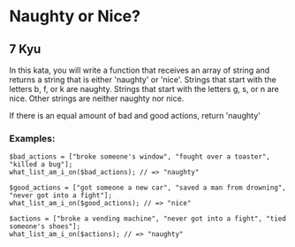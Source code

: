 # Naughty or Nice?
## 7 Kyu

In this kata, you will write a function that receives an array of string and returns a string that is either 'naughty' or 'nice'. Strings that start with the letters b, f, or k are naughty. Strings that start with the letters g, s, or n are nice. Other strings are neither naughty nor nice.

If there is an equal amount of bad and good actions, return 'naughty'

### Examples:
```
$bad_actions = ["broke someone's window", "fought over a toaster", "killed a bug"];
what_list_am_i_on($bad_actions); // => "naughty"

$good_actions = ["got someone a new car", "saved a man from drowning", "never got into a fight"];
what_list_am_i_on($good_actions); // => "nice"

$actions = ["broke a vending machine", "never got into a fight", "tied someone's shoes"];
what_list_am_i_on($actions); // => "naughty"
```
